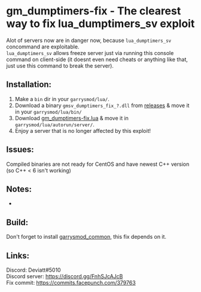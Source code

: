 # gm_dumptimers-fix - The clearest way to fix lua_dumptimers_sv exploit
Alot of servers now are in danger now, because `lua_dumptimers_sv` concommand are exploitable.  
`lua_dumptimers_sv` allows freeze server just via running this console command on client-side (it doesnt even need cheats or anything like that, just use this command to break the server).  

## Installation:
1. Make a `bin` dir in your `garrysmod/lua/`.
2. Download a binary `gmsv_dumptimers_fix_?.dll` from [releases](https://github.com/Deviatt/gm_dumptimers-fix/releases) & move it in your `garrysmod/lua/bin/`
3. Download [gm_dumptimers-fix.lua](https://github.com/Deviatt/gm_dumptimers-fix/blob/main/garrysmod/lua/autorun/server/gm_dumptimers-fix.lua) & move it in `garrysmod/lua/autorun/server/`.
4. Enjoy a server that is no longer affected by this exploit!

## Issues:
Compiled binaries are not ready for CentOS and have newest C++ version (so C++ < 6 isn't working)

## Notes:
-

## Build:
Don't forget to install [garrysmod_common](https://github.com/danielga/garrysmod_common), this fix depends on it.

## Links:
Discord: Deviatt#5010  
Discord server: https://discord.gg/FnhSJcAJcB  
Fix commit: https://commits.facepunch.com/379763

